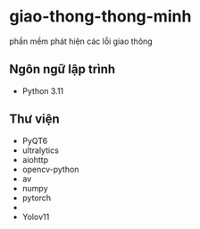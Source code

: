 # giao-thong-thong-minh
phần mềm phát hiện các lỗi giao thông

## Ngôn ngữ lập trình
- Python 3.11

## Thư viện
- PyQT6
- ultralytics
- aiohttp
- opencv-python
- av
- numpy
- pytorch
- 
- Yolov11
